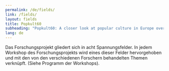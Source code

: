 ```yaml
---
permalink: /de/fields/
link: /fields/
layout: fields
title: Popkult60
subheading: "Popkult60: A closer look at popular culture in Europe over the long decade of the 1960s"
lang: de
---
```


Das Forschungsprojekt gliedert sich in acht Spannungsfelder. In jedem Workshop des Forschungsprojekts wird eines dieser Felder hervorgehoben und mit den von den verschiedenen Forschern behandelten Themen verknüpft. (Siehe Programm der Workshops).
<!-- more -->
